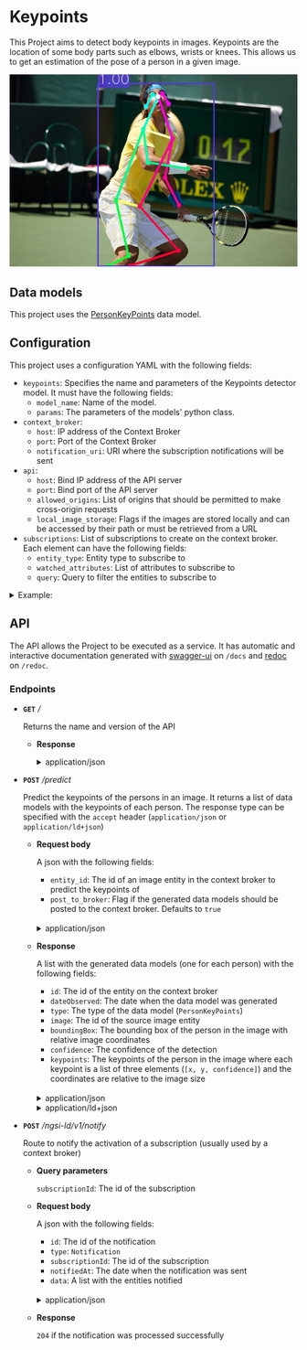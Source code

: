 # Keypoints

This Project aims to detect body keypoints in images. Keypoints are the location of some body parts such as elbows, wrists or knees. This allows us to get an estimation of the pose of a person in a given image.

![keypoints detection](/docs/res/keypoints.jpg)

## Data models

This project uses the [PersonKeyPoints](/docs/DataModels/PersonKeyPoints/) data model.

## Configuration

This project uses a configuration YAML with the following fields:

- ``keypoints``:  Specifies the name and parameters of the Keypoints detector model. It must have the following fields:
  - ``model_name``:  Name of the model.
  - ``params``:  The parameters of the models' python class.
- ``context_broker``:
    - ``host``:  IP address of the Context Broker
    - ``port``:  Port of the Context Broker
    - ``notification_uri``:  URI where the subscription notifications will be sent
- ``api``:
    - ``host``:  Bind IP address of the API server
    - ``port``:  Bind port of the API server
    - ``allowed_origins``: List of origins that should be permitted to make cross-origin requests
    - ``local_image_storage``: Flags if the images are stored locally and can be accessed by their path or must be retrieved from a URL
- ``subscriptions``:  List of subscriptions to create on the context broker. Each element can have the following fields:
    - ``entity_type``:  Entity type to subscribe to
    - ``watched_attributes``:  List of attributes to subscribe to
    - ``query``:  Query to filter the entities to subscribe to

<details>
<summary>Example:</summary>

```
keypoints:
  model_name: detectron2
  params:
    model_config: ../../../data/models/detectron2/COCO-Keypoints/keypoint_rcnn_R_50_FPN_3x/keypoint_rcnn_R_50_FPN_3x.yaml
    model_weights: ../../../data/models/detectron2/COCO-Keypoints/keypoint_rcnn_R_50_FPN_3x/model_final_a6e10b.pkl
    confidence_threshold: 0.5
    use_cuda: False

context_broker:
  host: 192.168.0.100
  port: 1026
  # URI where notifications will be sent
  notification_uri: http://192.168.0.100:8080/ngsi-ld/v1/notify

api:
  host: 0.0.0.0
  port: 8080
  
  # List of origins that should be permitted to make cross-origin requests.
  allowed_origins: []
  
  # If the images are stored locally and can be accessed by their path.
  local_image_storage: False

subscriptions:
  - entity_type: Image
    watched_attributes: ["purpose"]
    query: "purpose==%22Keypoints%22"
```

</details>


## API

The API allows the Project to be executed as a service. It has automatic and interactive documentation generated with [swagger-ui](https://github.com/swagger-api/swagger-ui) on ``/docs`` and [redoc](https://github.com/Redocly/redoc) on ``/redoc``.

### Endpoints

- **``GET``** _/_

    Returns the name and version of the API

    - **Response**

      <details>
      <summary>application/json</summary>

      ```
      {
        "title": "Keypoints API",
        "version": "0.2.0"
      }
      ```

    </details>

- **``POST``** _/predict_

    Predict the keypoints of the persons in an image. It returns a list of data models with the keypoints of each person. The response type can be specified with the ``accept`` header (``application/json`` or ``application/ld+json``)

    - **Request body**

      A json with the following fields:

      - ``entity_id``:  The id of an image entity in the context broker to predict the keypoints of
      - ``post_to_broker``:  Flag if the generated data models should be posted to the context broker. Defaults to ``true``
    
      </br>
      <details>
      <summary>application/json</summary>

      ```
      {
        "entity_id": "string",
        "post_to_broker": true
      }
      ```

    </details>

    - **Response**
    
      A list with the generated data models (one for each person) with the following fields:

      - ``id``:  The id of the entity on the context broker
      - ``dateObserved``:  The date when the data model was generated
      - ``type``:  The type of the data model (``PersonKeyPoints``)
      - ``image``:  The id of the source image entity
      - ``boundingBox``:  The bounding box of the person in the image with relative image coordinates
      - ``confidence``:  The confidence of the detection
      - ``keypoints``:  The keypoints of the person in the image where each keypoint is a list of three elements (``[x, y, confidence]``) and the coordinates are relative to the image size

      </br>
      <details>
      <summary>application/json</summary>

      ```
      [
        {
          "id": "string",
          "dateObserved": "string",
          "type": "PersonKeyPoints",
          "image": "string",
          "boundingBox": {
            "xmin": number,
            "ymin": number,
            "xmax": number,
            "ymax": number
          },
          "confidence": number,
          "keypoints": {
            "nose": [number, number, number],
            "left_eye": [number, number, number],
            "right_eye": [number, number, number],
            "left_ear": [number, number, number],
            "right_ear": [number, number, number],
            "left_shoulder": [number, number, number],
            "right_shoulder": [number, number, number],
            "left_elbow": [number, number, number],
            "right_elbow": [number, number, number],
            "left_wrist": [number, number, number],
            "right_wrist": [number, number, number],
            "left_hip": [number, number, number],
            "right_hip": [number, number, number],
            "left_knee": [number, number, number],
            "right_knee": [number, number, number],
            "left_ankle": [number, number, number],
            "right_ankle": [number, number, number]
          }
        }
      ]
      ```
      </details>
    
      <details>
      <summary>application/ld+json</summary>

      ```
      [
        {
          "id": "string",
          "type": "PersonKeyPoints",
          "@context": [],
          "dateObserved": {
            "type": "Property",
            "value": {
              "@type": "DateTime",
              "@value": "string"
            }
          },
          "image": {
            "type": "Relationship",
            "object": "string"
          },
          "boundingBox": {
            "type": "Property",
            "value": {
              "xmin": number
              "ymin": number
              "xmax": number
              "ymax": number
            }
          },
          "confidence": {
            "type": "Property",
            "value": number
          },
          "keypoints": {
            "type": "Property",
            "value": {
              "nose": [number, number, number],
              "left_eye": [number, number, number],
              "right_eye": [number, number, number],
              "left_ear": [number, number, number],
              "right_ear": [number, number, number],
              "left_shoulder": [number, number, number],
              "right_shoulder": [number, number, number],
              "left_elbow": [number, number, number],
              "right_elbow": [number, number, number],
              "left_wrist": [number, number, number],
              "right_wrist": [number, number, number],
              "left_hip": [number, number, number],
              "right_hip": [number, number, number],
              "left_knee": [number, number, number],
              "right_knee": [number, number, number],
              "left_ankle": [number, number, number],
              "right_ankle": [number, number, number]
            }
          }
        }
      ]
      ```
      </details>

- **``POST``** _/ngsi-ld/v1/notify_
  
  Route to notify the activation of a subscription (usually used by a context broker)

  - **Query parameters**
    
    ``subscriptionId``: The id of the subscription

  - **Request body**

      A json with the following fields:

      - ``id``:  The id of the notification
      - ``type``:  ``Notification``
      - ``subscriptionId``:  The id of the subscription
      - ``notifiedAt``:  The date when the notification was sent
      - ``data``:  A list with the entities notified
    
      </br>
      <details>
      <summary>application/json</summary>

      ```
      {
        "id": "string",
        "type": "Notification",
        "subscriptionId": "string",
        "notifiedAt": "string",
        "data": []
      }
      ```

    </details>

  - **Response**

    ``204`` if the notification was processed successfully